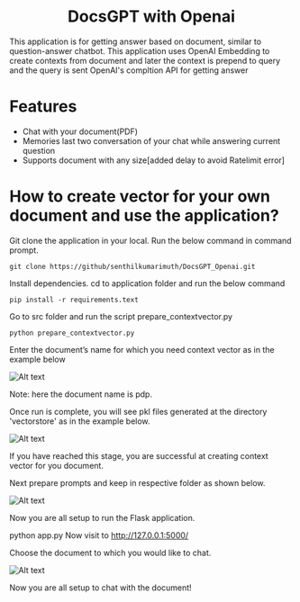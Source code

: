 <h1 align="center">
  DocsGPT with Openai
</h1>

This application is for getting answer based on document, similar to question-answer chatbot. This application uses OpenAI Embedding to create contexts from document and later the context is prepend to query and the query is sent OpenAI's compltion API for getting answer

# Features

* Chat with your document(PDF)
* Memories last two conversation of your chat while answering current question
* Supports document with any size[added delay to avoid Ratelimit error]


# How to create vector for your own document and use the application?

Git clone the application in your local. Run the below command in command prompt.

`git clone https://github/senthilkumarimuth/DocsGPT_Openai.git`
 
Install dependencies. cd to application folder and run the below command

`pip install -r requirements.text`
 
Go to src folder and run the script prepare_contextvector.py

`python prepare_contextvector.py`

Enter the document’s name for which you need context vector as in the example below

![Alt text](./readme_files/b3a8d398-f17d-419e-a607-eccb6f3dfcd3.png?raw=true "enter document name")

Note: here the document name is pdp.

Once run is complete, you will see pkl files generated at the directory 'vectorstore' as in the example below.

![Alt text](./readme_files/vecterstore.PNG?raw=true "vectorstore")

If you have reached this stage, you are successful at creating context vector for you document.

Next prepare prompts and keep in respective folder as shown below.

![Alt text](./readme_files/prompt.PNG?raw=true "prompt")

Now you are all setup to run the Flask application.


python app.py
Now visit to http://127.0.0.1:5000/ 

Choose the document to which you would like to chat.

![Alt text](./readme_files/webui.png?raw=true "web ui")

Now you are all setup to chat with the document!

 
